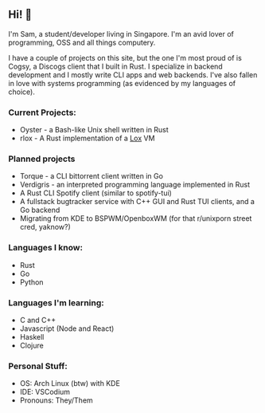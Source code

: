 ## Hi! 👋

I'm Sam, a student/developer living in Singapore. I'm an avid lover of programming, OSS and all things computery.

I have a couple of projects on this site, but the one I'm most proud of is Cogsy, a Discogs client that I built in Rust.
I specialize in backend development and I mostly write CLI apps and web backends. I've also fallen in love with systems programming (as evidenced by my languages of choice).

### Current Projects:
- Oyster - a Bash-like Unix shell written in Rust
- rlox - A Rust implementation of a [Lox](http://craftinginterpreters.com) VM

### Planned projects
- Torque - a CLI bittorrent client written in Go
- Verdigris - an interpreted programming language implemented in Rust
- A Rust CLI Spotify client (similar to spotify-tui)
- A fullstack bugtracker service with C++ GUI and Rust TUI clients, and a Go backend
- Migrating from KDE to BSPWM/OpenboxWM (for that r/unixporn street cred, yaknow?)

### Languages I know:
- Rust
- Go
- Python

### Languages I'm learning:
- C and C++
- Javascript (Node and React)
- Haskell
- Clojure

### Personal Stuff:
- OS: Arch Linux (btw) with KDE
- IDE: VSCodium
- Pronouns: They/Them
